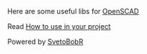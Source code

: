 Here are some useful libs for [OpenSCAD](https://www.openscad.org)

Read [How to use in your project](https://en.wikibooks.org/wiki/OpenSCAD_User_Manual/The_OpenSCAD_Language#Use_and_Include)

Powered by [SvetoBobR](http://svetobobr.ru)
